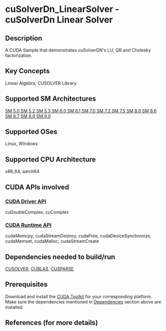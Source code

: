 # cuSolverDn_LinearSolver - cuSolverDn Linear Solver

## Description

A CUDA Sample that demonstrates cuSolverDN's LU, QR and Cholesky factorization.

## Key Concepts

Linear Algebra, CUSOLVER Library

## Supported SM Architectures

[SM 5.0 ](https://developer.nvidia.com/cuda-gpus)  [SM 5.2 ](https://developer.nvidia.com/cuda-gpus)  [SM 5.3 ](https://developer.nvidia.com/cuda-gpus)  [SM 6.0 ](https://developer.nvidia.com/cuda-gpus)  [SM 6.1 ](https://developer.nvidia.com/cuda-gpus)  [SM 7.0 ](https://developer.nvidia.com/cuda-gpus)  [SM 7.2 ](https://developer.nvidia.com/cuda-gpus)  [SM 7.5 ](https://developer.nvidia.com/cuda-gpus)  [SM 8.0 ](https://developer.nvidia.com/cuda-gpus)  [SM 8.6 ](https://developer.nvidia.com/cuda-gpus)  [SM 8.7 ](https://developer.nvidia.com/cuda-gpus)  [SM 8.9 ](https://developer.nvidia.com/cuda-gpus)  [SM 9.0 ](https://developer.nvidia.com/cuda-gpus)

## Supported OSes

Linux, Windows

## Supported CPU Architecture

x86_64, aarch64

## CUDA APIs involved

### [CUDA Driver API](http://docs.nvidia.com/cuda/cuda-driver-api/index.html)
cuDoubleComplex, cuComplex

### [CUDA Runtime API](http://docs.nvidia.com/cuda/cuda-runtime-api/index.html)
cudaMemcpy, cudaStreamDestroy, cudaFree, cudaDeviceSynchronize, cudaMemset, cudaMalloc, cudaStreamCreate

## Dependencies needed to build/run
[CUSOLVER](../../../README.md#cusolver), [CUBLAS](../../../README.md#cublas), [CUSPARSE](../../../README.md#cusparse)

## Prerequisites

Download and install the [CUDA Toolkit](https://developer.nvidia.com/cuda-downloads) for your corresponding platform.
Make sure the dependencies mentioned in [Dependencies]() section above are installed.

## References (for more details)
